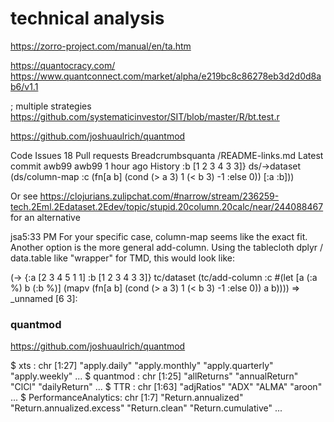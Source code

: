 # technical analysis

https://zorro-project.com/manual/en/ta.htm

https://quantocracy.com/ https://www.quantconnect.com/market/alpha/e219bc8c86278eb3d2d0d8ab6/v1.1

; multiple strategies 
https://github.com/systematicinvestor/SIT/blob/master/R/bt.test.r

https://github.com/joshuaulrich/quantmod





Code
Issues
18
Pull requests
Breadcrumbsquanta
/README-links.md
Latest commit
awb99
awb99
1 hour ago
History
 :b [1 2 3 4 3 3]}
ds/->dataset (ds/column-map :c (fn[a b] (cond (> a 3) 1 (< b 3) -1 :else 0)) [:a :b]))

Or see https://clojurians.zulipchat.com/#narrow/stream/236259-tech.2Eml.2Edataset.2Edev/topic/stupid.20column.20calc/near/244088467 for an alternative

jsa5:33 PM For your specific case, column-map seems like the exact fit. Another option is the more general add-column. Using the tablecloth dplyr / data.table like "wrapper" for TMD, this would look like:

(-> {:a [2 3 4 5 1 1] :b [1 2 3 4 3 3]} tc/dataset (tc/add-column :c #(let [a (:a %) b (:b %)] (mapv (fn[a b] (cond (> a 3) 1 (< b 3) -1 :else 0)) a b)))) => _unnamed [6 3]:

### quantmod
https://github.com/joshuaulrich/quantmod

$ xts : chr [1:27] "apply.daily" "apply.monthly" "apply.quarterly" "apply.weekly" ...
$ quantmod : chr [1:25] "allReturns" "annualReturn" "ClCl" "dailyReturn" ...
$ TTR : chr [1:63] "adjRatios" "ADX" "ALMA" "aroon" ...
$ PerformanceAnalytics: chr [1:7] "Return.annualized" "Return.annualized.excess" "Return.clean" "Return.cumulative" ...
